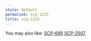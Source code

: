 ```yaml
---
style: default
permalink: scp-1225
title: scp-1225
---
```

You may also like:
[SCP-695](http://scp-wiki.net/scp-695)
[SCP-2507](http://scp-wiki.net/scp-2507)